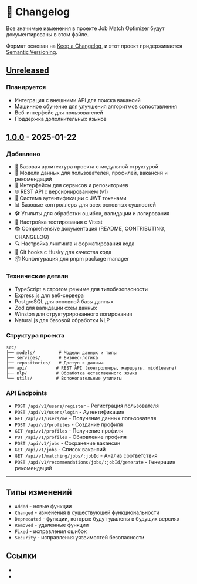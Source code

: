 # 📝 Changelog

Все значимые изменения в проекте Job Match Optimizer будут документированы в этом файле.

Формат основан на [Keep a Changelog](https://keepachangelog.com/en/1.0.0/),
и этот проект придерживается [Semantic Versioning](https://semver.org/spec/v2.0.0.html).

## [Unreleased]

### Планируется

- Интеграция с внешними API для поиска вакансий
- Машинное обучение для улучшения алгоритмов сопоставления
- Веб-интерфейс для пользователей
- Поддержка дополнительных языков

## [1.0.0] - 2025-01-22

### Добавлено

- 🎯 Базовая архитектура проекта с модульной структурой
- 📄 Модели данных для пользователей, профилей, вакансий и рекомендаций
- 🔧 Интерфейсы для сервисов и репозиториев
- 🌐 REST API с версионированием (v1)
- 🔐 Система аутентификации с JWT токенами
- 📊 Базовые контроллеры для всех основных сущностей
- 🛠️ Утилиты для обработки ошибок, валидации и логирования
- 🧪 Настройка тестирования с Vitest
- 📚 Comprehensive документация (README, CONTRIBUTING, CHANGELOG)
- 🔍 Настройка линтинга и форматирования кода
- 🐙 Git hooks с Husky для качества кода
- 📦 Конфигурация для pnpm package manager

### Технические детали

- TypeScript в строгом режиме для типобезопасности
- Express.js для веб-сервера
- PostgreSQL для основной базы данных
- Zod для валидации схем данных
- Winston для структурированного логирования
- Natural.js для базовой обработки NLP

### Структура проекта

```
src/
├── models/         # Модели данных и типы
├── services/       # Бизнес-логика
├── repositories/   # Доступ к данным
├── api/           # REST API (контроллеры, маршруты, middleware)
├── nlp/           # Обработка естественного языка
└── utils/         # Вспомогательные утилиты
```

### API Endpoints

- `POST /api/v1/users/register` - Регистрация пользователя
- `POST /api/v1/users/login` - Аутентификация
- `GET /api/v1/users/me` - Получение данных пользователя
- `POST /api/v1/profiles` - Создание профиля
- `GET /api/v1/profiles` - Получение профиля
- `PUT /api/v1/profiles` - Обновление профиля
- `POST /api/v1/jobs` - Сохранение вакансии
- `GET /api/v1/jobs` - Список вакансий
- `GET /api/v1/matching/jobs/:jobId` - Анализ соответствия
- `POST /api/v1/recommendations/jobs/:jobId/generate` - Генерация рекомендаций

---

## Типы изменений

- `Added` - новые функции
- `Changed` - изменения в существующей функциональности
- `Deprecated` - функции, которые будут удалены в будущих версиях
- `Removed` - удаленные функции
- `Fixed` - исправления ошибок
- `Security` - исправления уязвимостей безопасности

## Ссылки

- [Unreleased]: https://github.com/your-username/job-match-optimizer/compare/v1.0.0...HEAD
- [1.0.0]: https://github.com/your-username/job-match-optimizer/releases/tag/v1.0.0
